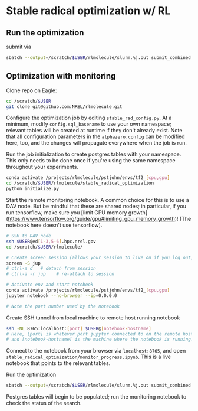 # Stable radical optimization w/ RL

## Run the optimization

submit via
```bash
sbatch --output=/scratch/$USER/rlmolecule/slurm.%j.out submit_combined.sh
```

## Optimization with monitoring

Clone repo on Eagle:

```bash
cd /scratch/$USER
git clone git@github.com:NREL/rlmolecule.git
```

Configure the optimization job by editing `stable_rad_config.py`.  At a minimum, 
modify `config.sql_basename` to use your own namespace; relevant tables will be
created at runtime if they don't already exist.  Note that all configuration 
parameters in the `alphazero.config` can be modified here, too, and the changes
will propagate everywhere when the job is run.

Run the job initialization to create postgres tables with your namespace.  This 
only needs to be done once if you're using the same namespace throughout your
experiments.

```bash
conda activate /projects/rlmolecule/pstjohn/envs/tf2_[cpu,gpu]
cd /scratch/$USER/rlmolecule/stable_radical_optimization
python initialize.py
```

Start the remote monitoring notebook.  A common choice for this is to use 
a DAV node.  But be mindful that these are shared nodes;  in particular, if you 
run tensorflow, make sure you [limit GPU memory growth] 
(https://www.tensorflow.org/guide/gpu#limiting_gpu_memory_growth)! (The
notebook here doesn't use tensorflow).

```bash
# SSH to DAV node
ssh $USER@ed[1-3,5-6].hpc.nrel.gov
cd /scratch/$USER/rlmolecule/

# Create screen session (allows your session to live on if you log out)
screen -S jup
# ctrl-a d   # detach from session
# ctrl-a -r jup    # re-attach to session

# Activate env and start notebook
conda activate /projects/rlmolecule/pstjohn/envs/tf2_[cpu,gpu]
jupyter notebook --no-browser --ip=0.0.0.0

# Note the port number used by the notebook
```

Create SSH tunnel from local machine to remote host running notebook

```bash
ssh -NL 8765:localhost:[port] $USER@[notebook-hostname]
# Here, [port] is whatever port jupyter connected to on the remote host (see previous step),
# and [notebook-hostname] is the machine where the notebook is running.
```

Connect to the notebook from your browser via `localhost:8765`, and open 
`stable_radical_optimization/monitor_progress.ipynb`.  This is a live notebook 
that points to the relevant tables.

Run the optimization

```bash
sbatch --output=/scratch/$USER/rlmolecule/slurm.%j.out submit_combined.sh
```

Postgres tables will begin to be populated; run the monitoring notebook to check
the status of the search.

